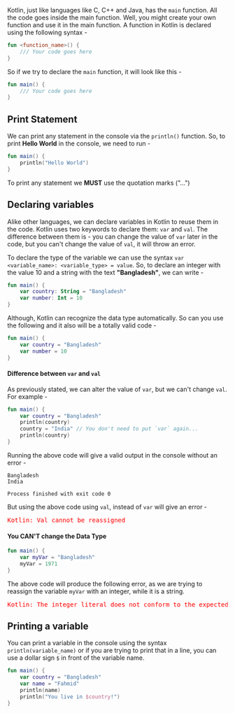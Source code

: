 Kotlin, just like languages like C, C++ and Java, has the `main` function. All the code goes inside the main function. Well, you might create your own function and use it in the main function. A function in Kotlin is declared using the following syntax -
``` kotlin
fun <function_name>() {
	/// Your code goes here
}
```
So if we try to declare the `main` function, it will look like this - 
``` kotlin
fun main() {
	/// Your code goes here
}
```

## Print Statement
We can print any statement in the console via the `println()` function. So, to print **Hello World** in the console, we need to run - 
``` kotlin
fun main() {
	println("Hello World")
}
```
To print any statement we **MUST** use the quotation marks ("...")

## Declaring variables
Alike other languages, we can declare variables in Kotlin to reuse them in the code. Kotlin uses two keywords to declare them: `var` and `val`. The difference between them is - you can change the value of `var` later in the code, but you can't change the value of `val`, it will throw an error.

To declare the type of the variable we can use the syntax `var <variable_name>: <variable_type> = value`. So, to declare an integer with the value 10 and a string with the text **"Bangladesh"**, we can write -
``` kotlin
fun main() {
	var country: String = "Bangladesh"
	var number: Int = 10
}
```
Although, Kotlin can recognize the data type automatically. So can you use the following and it also will be a totally valid code - 
``` kotlin
fun main() {
	var country = "Bangladesh"
	var number = 10
}
```

#### Difference between `var` and `val`
As previously stated, we can alter the value of `var`, but we can't change `val`. For example -
``` Kotlin
fun main() {
	var country = "Bangladesh"
	println(country)
	country = "India" // You don't need to put `var` again...
	println(country)
}
```
Running the above code will give a valid output in the console without an error - 
```
Bangladesh
India

Process finished with exit code 0
```
But using the above code using `val`, instead of `var` will give an error - 
<div style="color: red">
<pre>
Kotlin: Val cannot be reassigned
</pre>
</div>

#### You CAN'T change the Data Type
``` Kotlin
fun main() {
	var myVar = "Bangladesh"
	myVar = 1971
}
```
The above code will produce the following error, as we are trying to reassign the variable `myVar` with an integer, while it is a string.
<div style="color: red">
<pre>
Kotlin: The integer literal does not conform to the expected type String
</pre>
</div>

## Printing a variable
You can print a variable in the console using the syntax `println(variable_name)` or if you are trying to print that in a line, you can use a dollar sign `$` in front of the variable name.
``` Kotlin
fun main() {
	var country = "Bangladesh"
	var name = "Fahmid"
	println(name)
	println("You live in $country!")
}
```